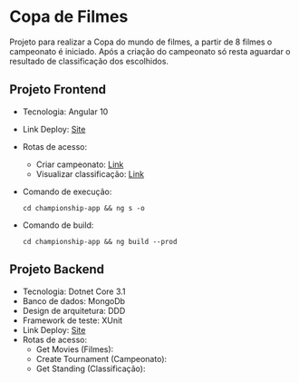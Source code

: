 # Copa de Filmes

Projeto para realizar a Copa do mundo de filmes, a partir de 8 filmes o campeonato é iniciado. Após a criação do campeonato só resta aguardar o resultado de classificação dos escolhidos.

## Projeto Frontend

- Tecnologia: Angular 10
- Link Deploy: [Site](https://copafilmes.netlify.app/)
- Rotas de acesso:
  - Criar campeonato: [Link](https://copafilmes.netlify.app/)
  - Visualizar classificação: [Link](https://copafilmes.netlify.app/standings/5fab2bf12d29f29bc1b72951)
- Comando de execução:

      cd championship-app && ng s -o

- Comando de build:

      cd championship-app && ng build --prod

## Projeto Backend

- Tecnologia: Dotnet Core 3.1
- Banco de dados: MongoDb
- Design de arquitetura: DDD
- Framework de teste: XUnit
- Link Deploy: [Site](https://copafilmes.netlify.app/)
- Rotas de acesso:
  - Get Movies (Filmes):
  - Create Tournament (Campeonato):
  - Get Standing (Classificação):
